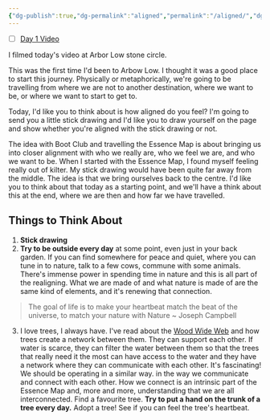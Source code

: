 ```yaml
---
{"dg-publish":true,"dg-permalink":"aligned","permalink":"/aligned/","dgHomeLink":true,"dgPassFrontmatter":false}
---
```



- [ ] [Day 1 Video](https://www.instagram.com/tv/CPkcxQCnUl04XSZoIrv0qoDz2CobvpyrcHXGM00/)

I filmed today's video at Arbor Low stone circle.

This was the first time I'd been to Arbow Low. I thought it was a good place to start this journey. Physically or metaphorically, we're going to be travelling from where we are not to another destination, where we want to be, or where we want to start to get to. 

Today, I'd like you to think about is how aligned do you feel? I'm going to send you a little stick drawing and I'd like you to draw yourself on the page and show whether you're aligned with the stick drawing or not.

The idea with Boot Club and travelling the Essence Map is about bringing us into closer alignment with who we really are, who we feel we are, and who we want to be. When I started with the Essence Map, I found myself feeling really out of kilter. My stick drawing would have been quite far away from the middle. The idea is that we bring ourselves back to the centre. I'd like you to think about that today as a starting point, and we'll have a think about this at the end, where we are then and how far we have travelled. 

## Things to Think About

1. **Stick drawing**
2. **Try to be outside every day** at some point, even just in your back garden. If you can find somewhere for peace and quiet, where you can tune in to nature, talk to a few cows, commune with some animals. There's immense power in spending time in nature and this is all part of the realigning. What we are made of and what nature is made of are the same kind of elements, and it's renewing that connection.

> The goal of life is to make your heartbeat match the beat of the universe, to match your nature with Nature ~ Joseph Campbell

3. I love trees, I always have. I've read about the [Wood Wide Web](https://www.sciencefocus.com/nature/mycorrhizal-networks-wood-wide-web/) and how trees create a network between them. They can support each other. If water is scarce, they can filter the water between them so that the trees that really need it the most can have access to the water and they have a network where they can communicate with each other. It's fascinating! We should be operating in a similar way. in the way we communicate and connect with each other. How we connect is an intrinsic part of the Essence Map and, more and more, understanding that we are all interconnected. Find a favourite tree. **Try to put a hand on the trunk of a tree every day.** Adopt a tree! See if you can feel the tree's heartbeat.